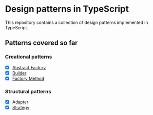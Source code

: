 # Design patterns in TypeScript

This repository contains a collection of design patterns implemented in TypeScript.

## Patterns covered so far

### Creational patterns

- [x] [Abstract Factory](https://github.com/douglas-pires/design-patterns-in-typescript/blob/main/src/criational-patterns/abstract-factory)
- [x] [Builder](https://github.com/douglas-pires/design-patterns-in-typescript/blob/main/src/criational-patterns/builder)
- [x] [Factory Method](https://github.com/douglas-pires/design-patterns-in-typescript/blob/main/src/criational-patterns/factory)

### Structural patterns

- [x] [Adapter](https://github.com/douglas-pires/design-patterns-in-typescript/blob/main/src/structural-patterns/adapter)
- [x] [Strategy](https://github.com/douglas-pires/design-patterns-in-typescript/blob/main/src/structural-patterns/strategy)
